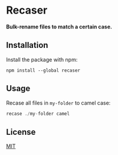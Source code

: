 # Recaser

**Bulk-rename files to match a certain case.**

## Installation

Install the package with npm:

```shell
npm install --global recaser
```

## Usage

Recase all files in `my-folder` to camel case:

```javascript
recase ./my-folder camel
```

## License

[MIT](http://ilee.mit-license.org)
